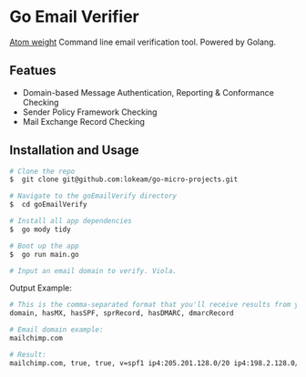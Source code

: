 # Go Email Verifier
[Atom weight](https://en.wikipedia.org/wiki/Atomweight_(MMA)) Command line email verification tool. Powered by Golang.

## Featues
- Domain-based Message Authentication, Reporting & Conformance Checking
- Sender Policy Framework Checking
- Mail Exchange Record Checking

## Installation and Usage
```bash
# Clone the repo
$  git clone git@github.com:lokeam/go-micro-projects.git

# Navigate to the goEmailVerify directory
$  cd goEmailVerify

# Install all app dependencies
$  go mody tidy

# Boot up the app
$  go run main.go

# Input an email domain to verify. Viola.
```

Output Example:
```bash
# This is the comma-separated format that you'll receive results from your query
domain, hasMX, hasSPF, sprRecord, hasDMARC, dmarcRecord

# Email domain example:
mailchimp.com

# Result:
mailchimp.com, true, true, v=spf1 ip4:205.201.128.0/20 ip4:198.2.128.0/18 ip4:148.105.0.0/16 ip4:129.145.74.12 include:mail.zendesk.com include:_spf.google.com include:mailsenders.netsuite.com include:_spf2.intuit.com include:_spf.qualtrics.com ip4:199.33.145.1 ip4:199.33.145.32 ip4:35.176.132.251 ip4:52.60.115.116 ~all, true, v=DMARC1; p=reject; rua=mailto:19ezfriw@ag.dmarcian.com,mailto:dmarc_rua@emaildefense.proofpoint.com; ruf=mailto:19ezfriw@fr.dmarcian.com,mailto:dmarc_ruf@emaildefense.proofpoint.com;
```
